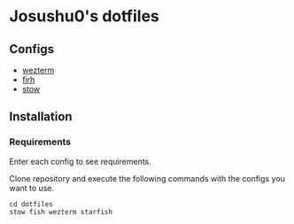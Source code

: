 # Josushu0's dotfiles


## Configs

- [wezterm]()
- [firh]()
- [stow]()

## Installation

### Requirements
Enter each config to see requirements.

Clone repository and execute the following commands with the configs you want to use.

```console
cd dotfiles
stow fish wezterm starfish
```
